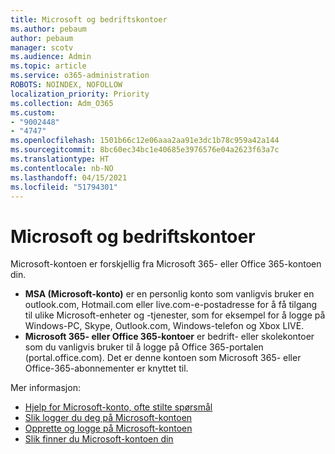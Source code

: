 ```yaml
---
title: Microsoft og bedriftskontoer
ms.author: pebaum
author: pebaum
manager: scotv
ms.audience: Admin
ms.topic: article
ms.service: o365-administration
ROBOTS: NOINDEX, NOFOLLOW
localization_priority: Priority
ms.collection: Adm_O365
ms.custom:
- "9002448"
- "4747"
ms.openlocfilehash: 1501b66c12e06aaa2aa91e3dc1b78c959a42a144
ms.sourcegitcommit: 8bc60ec34bc1e40685e3976576e04a2623f63a7c
ms.translationtype: HT
ms.contentlocale: nb-NO
ms.lasthandoff: 04/15/2021
ms.locfileid: "51794301"
---
```

# <a name="microsoft-and-business-accounts"></a>Microsoft og bedriftskontoer

Microsoft-kontoen er forskjellig fra Microsoft 365- eller Office 365-kontoen din.

- **MSA (Microsoft-konto)** er en personlig konto som vanligvis bruker en outlook.com, Hotmail.com eller live.com-e-postadresse for å få tilgang til ulike Microsoft-enheter og -tjenester, som for eksempel for å logge på Windows-PC, Skype, Outlook.com, Windows-telefon og Xbox LIVE.
- **Microsoft 365- eller Office 365-kontoer** er bedrift- eller skolekontoer som du vanligvis bruker til å logge på Office 365-portalen (portal.office.com). Det er denne kontoen som Microsoft 365- eller Office-365-abonnementer er knyttet til.

Mer informasjon:

- [Hjelp for Microsoft-konto, ofte stilte spørsmål ](https://support.microsoft.com/hub/4294457/microsoft-account-help) 
- [Slik logger du deg på Microsoft-kontoen](https://support.microsoft.com/help/4028195/microsoft-account-how-to-sign-in)
- [Opprette og logge på Microsoft-kontoen](https://account.microsoft.com/account)
- [Slik finner du Microsoft-kontoen din](https://support.microsoft.com/help/13811/microsoft-account-how-to-find)

